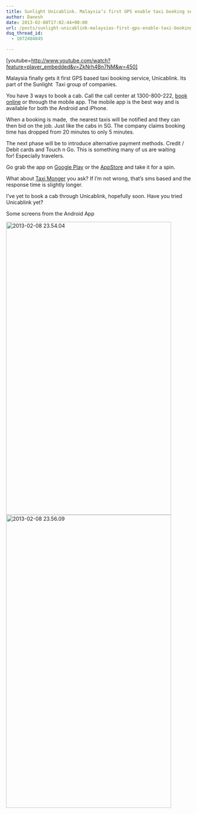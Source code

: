 ```yaml
---
title: Sunlight Unicablink. Malaysia’s first GPS enable taxi booking service.
author: Danesh
date: 2013-02-08T17:02:44+00:00
url: /posts/sunlight-unicablink-malaysias-first-gps-enable-taxi-booking-service/
dsq_thread_id:
  - 1072484845

---
```

[youtube=http://www.youtube.com/watch?feature=player_embedded&v=ZkNrh4Bn7NM&w=450]

Malaysia finally gets it first GPS based taxi booking service, Unicablink. Its part of the Sunlight  Taxi group of companies.

You have 3 ways to book a cab. Call the call center at 1300-800-222, [book online][1] or through the mobile app. The mobile app is the best way and is available for both the Android and iPhone.

When a booking is made,  the nearest taxis will be notified and they can then bid on the job. Just like the cabs in SG. The company claims booking time has dropped from 20 minutes to only 5 minutes.

The next phase will be to introduce alternative payment methods. Credit / Debit cards and Touch n Go. This is something many of us are waiting for! Especially travelers.

Go grab the app on [Google Play][2] or the [AppStore][3] and take it for a spin.

What about [Taxi Monger][4] you ask? If I&#8217;m not wrong, that&#8217;s sms based and the response time is slightly longer.

I&#8217;ve yet to book a cab through Unicablink, hopefully soon. Have you tried Unicablink yet?

<!--more-->

Some screens from the Android App

[<img loading="lazy" class="alignnone size-medium wp-image-3121" alt="2013-02-08 23.54.04" src="/wp-content/uploads/2013/02/2013-02-08-23.54.04-450x800.png" width="450" height="800" srcset="/wp-content/uploads/2013/02/2013-02-08-23.54.04-450x800.png 450w, /wp-content/uploads/2013/02/2013-02-08-23.54.04-576x1024.png 576w, /wp-content/uploads/2013/02/2013-02-08-23.54.04.png 720w" sizes="(max-width: 450px) 100vw, 450px" />][5] [<img loading="lazy" class="alignnone size-medium wp-image-3119" alt="2013-02-08 23.56.09" src="/wp-content/uploads/2013/02/2013-02-08-23.56.09-450x800.png" width="450" height="800" srcset="/wp-content/uploads/2013/02/2013-02-08-23.56.09-450x800.png 450w, /wp-content/uploads/2013/02/2013-02-08-23.56.09-576x1024.png 576w, /wp-content/uploads/2013/02/2013-02-08-23.56.09.png 720w" sizes="(max-width: 450px) 100vw, 450px" />][6]

 [1]: http://www.sunlighttaxi.com/online-booking
 [2]: https://play.google.com/store/apps/details?id=com.infindo.expresstaxi
 [3]: https://itunes.apple.com/us/app/book-a-cab/id533418231?mt=8
 [4]: http://www.taximonger.com/
 [5]: /wp-content/uploads/2013/02/2013-02-08-23.54.04.png
 [6]: /wp-content/uploads/2013/02/2013-02-08-23.56.09.png
